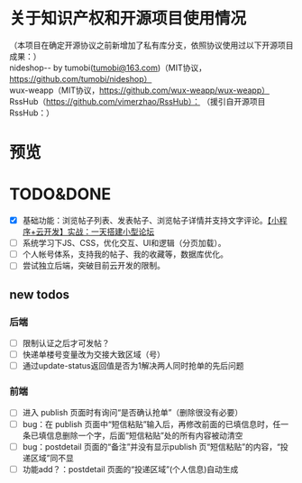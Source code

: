 # 关于知识产权和开源项目使用情况  
（本项目在确定开源协议之前新增加了私有库分支，依照协议使用过以下开源项目成果：）  
nideshop-- by tumobi(tumobi@163.com)（MIT协议，https://github.com/tumobi/nideshop）  
wux-weapp（MIT协议，https://github.com/wux-weapp/wux-weapp）  
RssHub（https://github.com/vimerzhao/RssHub）：
（援引自开源项目RssHub：）
# 预览

# TODO&DONE
- [x] 基础功能：浏览帖子列表、发表帖子、浏览帖子详情并支持文字评论。[【小程序+云开发】实战：一天搭建小型论坛
](https://segmentfault.com/a/1190000017171840)
- [ ] 系统学习下JS、CSS，优化交互、UI和逻辑（分页加载）。
- [ ] 个人帐号体系，支持我的帖子、我的收藏等，数据库优化。
- [ ] 尝试独立后端，突破目前云开发的限制。

## new todos
### 后端
- [ ] 限制认证之后才可发帖？
- [ ] 快递单楼号变量改为交接大致区域（号）
- [ ] 通过update-status返回值是否为1解决两人同时抢单的先后问题

### 前端
- [ ] 进入 publish 页面时有询问“是否确认抢单”（删除很没有必要）
- [ ] bug：在 publish 页面中“短信粘贴”输入后，再修改前面的已填信息时，任一条已填信息删除一个字，后面“短信粘贴”处的所有内容被动清空
- [ ] bug：postdetail 页面的“备注”并没有显示publish 页“短信粘贴”的内容，“投递区域”同不显
- [ ] 功能add？：postdetail 页面的“投递区域”(个人信息)自动生成